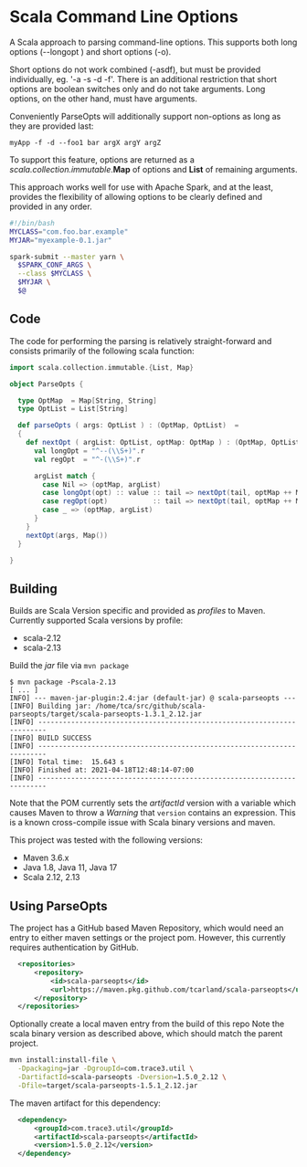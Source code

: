 Scala Command Line Options 
==========================

A Scala approach to parsing command-line options. This supports both 
long options (--longopt <val>) and short options (-o). 

Short options do not work combined (-asdf), but must be provided 
individually, eg. '-a -s -d -f'.  There is an additional restriction 
that short options are boolean switches only and do not take 
arguments. Long options, on the other hand, must have arguments.

Conveniently ParseOpts will additionally support non-options as long 
as they are provided last:
```
myApp -f -d --foo1 bar argX argY argZ  
```

To support this feature, options are returned as a
*scala.collection.immutable*.**Map** of options and **List** of
remaining arguments.

This approach works well for use with Apache Spark, and at the least, 
provides the flexibility of allowing options to be clearly defined 
and provided in any order.

```bash
#!/bin/bash
MYCLASS="com.foo.bar.example"
MYJAR="myexample-0.1.jar"

spark-submit --master yarn \
  $SPARK_CONF_ARGS \
  --class $MYCLASS \
  $MYJAR \
  $@
```

## Code

The code for performing the parsing is relatively straight-forward 
and consists primarily of the following scala function:
```scala
import scala.collection.immutable.{List, Map}

object ParseOpts {

  type OptMap  = Map[String, String]
  type OptList = List[String]

  def parseOpts ( args: OptList ) : (OptMap, OptList)  =
  {
    def nextOpt ( argList: OptList, optMap: OptMap ) : (OptMap, OptList) = {
      val longOpt = "^--(\\S+)".r
      val regOpt  = "^-(\\S+)".r

      argList match {
        case Nil => (optMap, argList)
        case longOpt(opt) :: value :: tail => nextOpt(tail, optMap ++ Map(opt -> value))
        case regOpt(opt)           :: tail => nextOpt(tail, optMap ++ Map(opt -> null))
        case _ => (optMap, argList)
      }
    }
    nextOpt(args, Map())
  }

}
```

## Building 

Builds are Scala Version specific and provided as *profiles* to Maven. Currently 
supported Scala versions by profile:
 - scala-2.12
 - scala-2.13

Build the *jar* file via `mvn package`
```
$ mvn package -Pscala-2.13
[ ... ]
INFO] --- maven-jar-plugin:2.4:jar (default-jar) @ scala-parseopts ---
[INFO] Building jar: /home/tca/src/github/scala-parseopts/target/scala-parseopts-1.3.1_2.12.jar
[INFO] ------------------------------------------------------------------------
[INFO] BUILD SUCCESS
[INFO] ------------------------------------------------------------------------
[INFO] Total time:  15.643 s
[INFO] Finished at: 2021-04-18T12:48:14-07:00
[INFO] ------------------------------------------------------------------------
```

Note that the POM currently sets the *artifactId* version with a variable which 
causes Maven to throw a *Warning* that `version` contains an expression. This 
is a known cross-compile issue with Scala binary versions and maven. 

This project was tested with the following versions:
- Maven 3.6.x 
- Java 1.8, Java 11, Java 17
- Scala 2.12, 2.13


## Using ParseOpts

The project has a GitHub based Maven Repository, which would need an entry 
to either maven settings or the project pom. However, this currently requires
authentication by GitHub.
```xml
  <repositories>
      <repository>
          <id>scala-parseopts</id>
          <url>https://maven.pkg.github.com/tcarland/scala-parseopts</url>
      </repository>
  </repositories>
```

Optionally create a local maven entry from the build of this repo
Note the scala binary version as described above, which should match the 
parent project.
```sh
mvn install:install-file \
  -Dpackaging=jar -DgroupId=com.trace3.util \
  -DartifactId=scala-parseopts -Dversion=1.5.0_2.12 \
  -Dfile=target/scala-parseopts-1.5.1_2.12.jar
```

The maven artifact for this dependency:
```xml
  <dependency>
      <groupId>com.trace3.util</groupId>
      <artifactId>scala-parseopts</artifactId>
      <version>1.5.0_2.12</version>
  </dependency>
```

